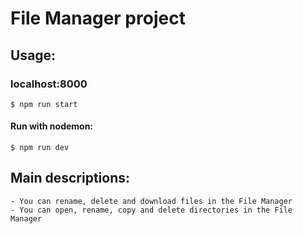﻿# File Manager project


## Usage:

### localhost:8000
```
$ npm run start
```
#### Run with nodemon:
```
$ npm run dev
```


## Main descriptions:
```
- You can rename, delete and download files in the File Manager
- You can open, rename, copy and delete directories in the File Manager
```
